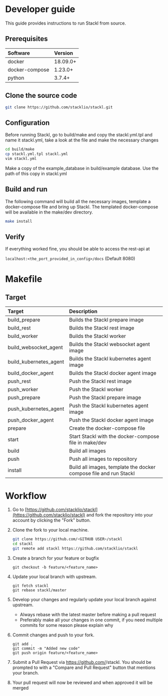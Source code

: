 # Developer guide

This guide provides instructions to run Stackl from source.

## Prerequisites

| Software       | Version  |
| :------------- | :------- |
| docker         | 18.09.0+ |
| docker-compose | 1.23.0+  |
| python         | 3.7.4+   |

## Clone the source code

```sh
git clone https://github.com/stacklio/stackl.git
```

## Configuration

Before running Stackl, go to build/make and copy the stackl.yml.tpl and name it stackl.yml, take a look at the file and make the necessary changes

```sh
cd build/make
cp stackl.yml.tpl stackl.yml
vim stackl.yml
```

Make a copy of the example_database in build/example database. Use the path of this copy in stackl.yml

## Build and run

The following command will build all the necessary images, template a docker-compose file and bring up Stackl. The templated docker-compose will be available in the make/dev directory.

```sh
make install
```

## Verify

If everything worked fine, you should be able to access the rest-api at

`localhost:<the_port_provided_in_config>/docs` (Default 8080)

# Makefile

## Target

| Target        | Description                                                       |
| :------------ | :---------------------------------------------------------------- |
| build_prepare    | Builds the Stackl prepare image                                |
| build_rest    | Builds the Stackl rest image                                      |
| build_worker | Builds the Stackl worker                                           |
| build_websocket_agent   | Builds the Stackl websocket agent image                 |
| build_kubernetes_agent   | Builds the Stackl kubernetes agent image               |
| build_docker_agent   | Builds the Stackl docker agent image                       |
| push_rest    | Push the Stackl rest image                                         |
| push_worker | Push the Stackl worker                                              |
| push_prepare   | Push the Stackl prepare image                                    |
| push_kubernetes_agent   | Push the Stackl kubernetes agent image                  |
| push_docker_agent   | Push the Stackl docker agent image                          |
| prepare       | Create the docker-compose file                                    |
| start         | Start Stackl with the docker-compose file in make/dev             |
| build         | Build all images                                                  |
| push          | Push all images to repository                                     |
| install       | Build all images, template the docker compose file and run Stackl |

# Workflow

1. Go to [https://github.com/stacklio/stackl](https://github.com/stacklio/stackl) and fork the repository
   into your account by clicking the "Fork" button.

1. Clone the fork to your local machine.
    
    ```bash
    git clone https://github.com/<GITHUB USER>/stackl
    cd stackl
    git remote add stackl https://github.com/stacklio/stackl
    ```

1. Create a branch for your feature or bugfix

    ```
    git checkout -b feature/<feature_name>
    ```

1. Update your local branch with upstream.

    ```
    git fetch stackl
    git rebase stackl/master
    ```

1. Develop your changes and regularly update your local branch against upstream.

    - Always rebase with the latest master before making a pull request
    - Preferably make all your changes in one commit, if you need multiple commits for some reason please explain why

1. Commit changes and push to your fork.

    ```
    git add .
    git commit -m "Added new code"
    git push origin feature/<feature_name>
    ```

1. Submit a Pull Request via https://github.com/<GITHUB USER>/stackl. You
   should be prompted to with a "Compare and Pull Request" button that
   mentions your branch.

1. Your pull request will now be reviewed and when approved it will be merged
